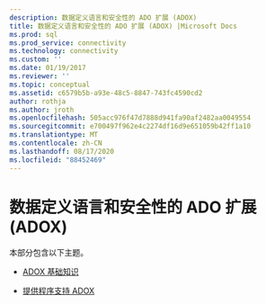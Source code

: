 ```yaml
---
description: 数据定义语言和安全性的 ADO 扩展 (ADOX)
title: 数据定义语言和安全性的 ADO 扩展 (ADOX) |Microsoft Docs
ms.prod: sql
ms.prod_service: connectivity
ms.technology: connectivity
ms.custom: ''
ms.date: 01/19/2017
ms.reviewer: ''
ms.topic: conceptual
ms.assetid: c6579b5b-a93e-48c5-8847-743fc4590cd2
author: rothja
ms.author: jroth
ms.openlocfilehash: 505acc976f47d7888d941fa90af2482aa0049554
ms.sourcegitcommit: e700497f962e4c2274df16d9e651059b42ff1a10
ms.translationtype: MT
ms.contentlocale: zh-CN
ms.lasthandoff: 08/17/2020
ms.locfileid: "88452469"
---
```

# <a name="ado-extensions-for-data-definition-language-and-security-adox"></a>数据定义语言和安全性的 ADO 扩展 (ADOX)
本部分包含以下主题。  
  
-   [ADOX 基础知识](../../../ado/guide/extensions/adox-fundamentals.md)  
  
-   [提供程序支持 ADOX](../../../ado/guide/extensions/provider-support-for-adox-ado.md)
